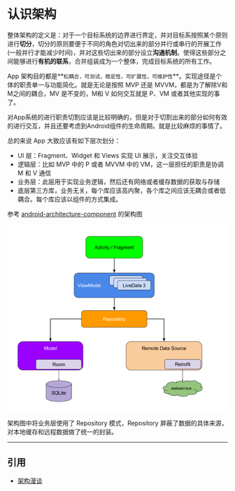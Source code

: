 # 认识架构

整体架构的定义是：对于一个目标系统的边界进行界定，并对目标系按照某个原则进行**切分**，切分的原则要便于不同的角色对切出来的部分并行或串行的开展工作(一般并行才能减少时间)，并对这些切出来的部分设立**沟通机制**。使得这些部分之间能够进行**有机的联系**，合并组装成为一个整体，完成目标系统的所有工作。

App 架构目的都是**`松耦合，可测试，稳定性，可扩展性，可维护性`**。实现途径是个体的职责单一与功能简化。就是无论是按照 MVP 还是 MVVM，都是为了解除V和M之间的耦合，MV 是不变的，M和 V 如何交互就是 P、VM 或者其他实现的事了。

对App系统的进行职责切割应该是比较明确的，但是对于切割出来的部分如何有效的进行交互，并且还要考虑到Android组件的生命周期。就是比较麻烦的事情了。

总的来说 App 大致应该有如下层次划分：

- UI 层：Fragment、Widget 和 Views 实现 UI 展示，关注交互体验
- 逻辑层：比如 MVP 中的 P 或者 MVVM 中的 VM，这一层担任的职责是协调 M 和 V 通信
- 业务层：此层用于实现业务逻辑，然后还有网络或者缓存数据的获取与存储
- 底层第三方库，业务无关，每个库应该高内聚，各个库之间应该无耦合或者低耦合。每个库应该以组件的方式集成。

参考 [android-architecture-component](https://github.com/googlesamples/android-architecture-components) 的架构图

![](index_files/66666c5b-6c5c-45b6-9b6e-8caf1c1a23be.png)

架构图中将业务层使用了 Repository 模式，Repository 屏蔽了数据的具体来源，对本地缓存和远程数据做了统一的封装。

---
## 引用

- [架构漫谈](http://q.infoqstatic.com/ppt/Informal-Discussion-on-Architecture.pdf)


